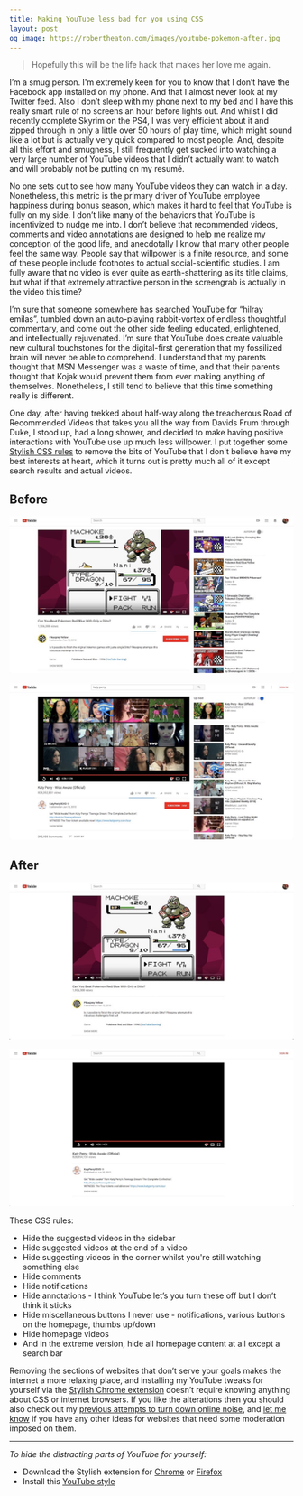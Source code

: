 ```yaml
---
title: Making YouTube less bad for you using CSS
layout: post
og_image: https://robertheaton.com/images/youtube-pokemon-after.jpg
---
```

> Hopefully this will be the life hack that makes her love me again.

I’m a smug person. I'm extremely keen for you to know that I don’t have the Facebook app installed on my phone. And that I almost never look at my Twitter feed. Also I don’t sleep with my phone next to my bed and I have this really smart rule of no screens an hour before lights out. And whilst I did recently complete Skyrim on the PS4, I was very efficient about it and zipped through in only a little over 50 hours of play time, which might sound like a lot but is actually very quick compared to most people. And, despite all this effort and smugness, I still frequently get sucked into watching a very large number of YouTube videos that I didn’t actually want to watch and will probably not be putting on my resumé.  

No one sets out to see how many YouTube videos they can watch in a day. Nonetheless, this metric is the primary driver of YouTube employee happiness during bonus season, which makes it hard to feel that YouTube is fully on my side. I don’t like many of the behaviors that YouTube is incentivized to nudge me into. I don’t believe that recommended videos, comments and video annotations are designed to help me realize my conception of the good life, and anecdotally I know that many other people feel the same way. People say that willpower is a finite resource, and some of these people include footnotes to actual social-scientific studies. I am fully aware that no video is ever quite as earth-shattering as its title claims, but what if that extremely attractive person in the screengrab is actually in the video this time?

I’m sure that someone somewhere has searched YouTube for “hilray emilas”, tumbled down an auto-playing rabbit-vortex of endless thoughtful commentary, and come out the other side feeling educated, enlightened, and intellectually rejuvenated. I’m sure that YouTube does create valuable new cultural touchstones for the digital-first generation that my fossilized brain will never be able to comprehend. I understand that my parents thought that MSN Messenger was a waste of time, and that their parents thought that Kojak would prevent them from ever making anything of themselves. Nonetheless, I still tend to believe that this time something really is different.

One day, after having trekked about half-way along the treacherous Road of Recommended Videos that takes you all the way from Davids Frum through Duke, I stood up, had a long shower, and decided to make having positive interactions with YouTube use up much less willpower. I put together some [Stylish CSS rules](https://chrome.google.com/webstore/detail/stylish-custom-themes-for/fjnbnpbmkenffdnngjfgmeleoegfcffe) to remove the bits of YouTube that I don't believe have my best interests at heart, which it turns out is pretty much all of it except search results and actual videos.

## Before

<p align="center">
<img src="/images/youtube-pokemon-before.jpg" />
</p>

<p align="center">
<img src="/images/youtube-katy-perry-before.jpg" />
</p>

## After

<p align="center">
<img src="/images/youtube-pokemon-after.jpg" />
</p>

<p align="center">
<img src="/images/youtube-katy-perry-after.jpg" />
</p>

These CSS rules:

* Hide the suggested videos in the sidebar
* Hide suggested videos at the end of a video
* Hide suggesting videos in the corner whilst you're still watching something else
* Hide comments
* Hide notifications
* Hide annotations - I think YouTube let’s you turn these off but I don’t think it sticks
* Hide miscellaneous buttons I never use - notifications, various buttons on the homepage, thumbs up/down
* Hide homepage videos
* And in the extreme version, hide all homepage content at all except a search bar

Removing the sections of websites that don’t serve your goals makes the internet a more relaxing place, and installing my YouTube tweaks for yourself via the [Stylish Chrome extension](https://userstyles.org/styles/159555/distraction-free-youtube) doesn’t require knowing anything about CSS or internet browsers. If you like the alterations then you should also check out my [previous attempts to turn down online noise](/2016/08/08/hide-the-internet/), and [let me know](https://twitter.com/robjheaton) if you have any other ideas for websites that need some moderation imposed on them.

---

<i>
To hide the distracting parts of YouTube for yourself:
</i>

* Download the Stylish extension for [Chrome](https://chrome.google.com/webstore/detail/stylish/fjnbnpbmkenffdnngjfgmeleoegfcffe) or [Firefox](https://addons.mozilla.org/en-US/firefox/addon/stylish/) 
* Install this [YouTube style](https://userstyles.org/styles/159555/distraction-free-youtube)
